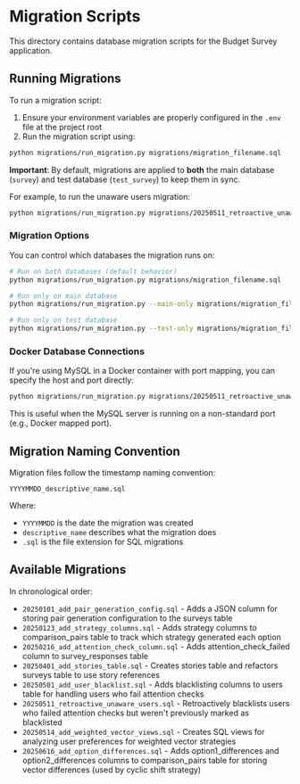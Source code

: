 # Migration Scripts

This directory contains database migration scripts for the Budget Survey application.

## Running Migrations

To run a migration script:

1. Ensure your environment variables are properly configured in the `.env` file at the project root
2. Run the migration script using:

```bash
python migrations/run_migration.py migrations/migration_filename.sql
```

**Important**: By default, migrations are applied to **both** the main database (`survey`) and test database (`test_survey`) to keep them in sync.

For example, to run the unaware users migration:

```bash
python migrations/run_migration.py migrations/20250511_retroactive_unaware_users.sql
```

### Migration Options

You can control which databases the migration runs on:

```bash
# Run on both databases (default behavior)
python migrations/run_migration.py migrations/migration_filename.sql

# Run only on main database
python migrations/run_migration.py --main-only migrations/migration_filename.sql

# Run only on test database
python migrations/run_migration.py --test-only migrations/migration_filename.sql
```

### Docker Database Connections

If you're using MySQL in a Docker container with port mapping, you can specify the host and port directly:

```bash
python migrations/run_migration.py migrations/20250511_retroactive_unaware_users.sql --host localhost --port 3307
```

This is useful when the MySQL server is running on a non-standard port (e.g., Docker mapped port).

## Migration Naming Convention

Migration files follow the timestamp naming convention:

`YYYYMMDD_descriptive_name.sql`

Where:
- `YYYYMMDD` is the date the migration was created
- `descriptive_name` describes what the migration does
- `.sql` is the file extension for SQL migrations

## Available Migrations

In chronological order:

- `20250101_add_pair_generation_config.sql` - Adds a JSON column for storing pair generation configuration to the surveys table
- `20250123_add_strategy_columns.sql` - Adds strategy columns to comparison_pairs table to track which strategy generated each option
- `20250216_add_attention_check_column.sql` - Adds attention_check_failed column to survey_responses table
- `20250401_add_stories_table.sql` - Creates stories table and refactors surveys table to use story references
- `20250501_add_user_blacklist.sql` - Adds blacklisting columns to users table for handling users who fail attention checks
- `20250511_retroactive_unaware_users.sql` - Retroactively blacklists users who failed attention checks but weren't previously marked as blacklisted
- `20250514_add_weighted_vector_views.sql` - Creates SQL views for analyzing user preferences for weighted vector strategies
- `20250616_add_option_differences.sql` - Adds option1_differences and option2_differences columns to comparison_pairs table for storing vector differences (used by cyclic shift strategy)
